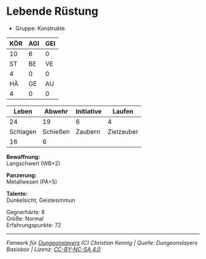 # Lebende Rüstung  
- Gruppe: Konstrukte  

| KÖR | AGI | GEI |  
| --- | --- | --- |  
| 10  | 6   | 0   |
| ST  | BE  | VE  |  
| 4   | 0   | 0   |
| HÄ  | GE  | AU  |  
| 4   | 0   | 0   |


| Leben    | Abwehr   | Initiative | Laufen     |
| -------- | -------- | ---------- | ---------- |
| 24       | 19       | 6          | 4          |
| Schlagen | Schießen | Zaubern    | Zielzauber |
| 16       | 6        |            |            |

**Bewaffnung:**  
Langschwert (WB+2)

**Panzerung:**  
Metallwesen (PA+5)

**Talente:**  
Dunkelsicht, Geistesimmun

Gegnerhärte: 8  
Größe: Normal  
Erfahrungspunkte: 72  



___
*Fanwerk für [Dungeonslayers](https://www.dungeonslayers.net/) (C) Christian Kennig | Quelle: Dungeonslayers Basisbox | Lizenz: [CC-BY-NC-SA 4.0](https://creativecommons.org/licenses/by-nc-sa/4.0/deed.de)*